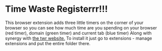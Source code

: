 <h1>Time Waste Registerrr!!!</h1>

This browser extension adds three little timers on the corner of your browser so you can see how much time are you spending on your browser (red timer), domain (green timer) and current tab (blue timer) Along with synergy with <a href="https://time-waste-register.neocities.org/" target="_blank">the twr website.</a>
To install it just go to extensions - manage extensions and put the entire folder there.
